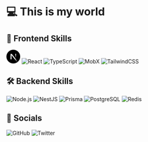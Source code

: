 # 💻 This is my world

## 🚀 Frontend Skills

<p align="left">
  <img src="https://raw.githubusercontent.com/devicons/devicon/master/icons/nextjs/nextjs-original.svg" width="36" height="36" alt="NextJs" />
  <img src="https://cdn.jsdelivr.net/gh/devicons/devicon/icons/react/react-original.svg" width="36" height="36" alt="React" />
  <img src="https://cdn.jsdelivr.net/gh/devicons/devicon/icons/typescript/typescript-original.svg" width="36" height="36" alt="TypeScript" />
  <img src="https://mobx.js.org/assets/mobx.png" width="36" height="36" alt="MobX" />
  <img src="https://tailwindcss.com/_next/static/media/tailwindcss-mark.d52e9897.svg" width="36" height="36" alt="TailwindCSS" />
</p>

## 🛠 Backend Skills

<p align="left">
  <img src="https://cdn.jsdelivr.net/gh/devicons/devicon/icons/nodejs/nodejs-original.svg" width="36" height="36" alt="Node.js" />
  <img src="https://upload.wikimedia.org/wikipedia/commons/thumb/a/a8/NestJS.svg/1242px-NestJS.svg.png?20221211225055" width="36" height="36" alt="NestJS" />
  <img src="https://cdn.jsdelivr.net/gh/devicons/devicon/icons/prisma/prisma-original.svg" width="36" height="36" alt="Prisma" />
  <img src="https://cdn.jsdelivr.net/gh/devicons/devicon/icons/postgresql/postgresql-original.svg" width="36" height="36" alt="PostgreSQL" />
  <img src="https://cdn.jsdelivr.net/gh/devicons/devicon/icons/redis/redis-original.svg" width="36" height="36" alt="Redis" />
</p>

## 🔗 Socials

<p align="left">
  <img src="https://cdn.jsdelivr.net/gh/devicons/devicon/icons/github/github-original.svg" width="32" height="32" alt="GitHub" />
  <img src="https://cdn.jsdelivr.net/gh/devicons/devicon/icons/twitter/twitter-original.svg" width="32" height="32" alt="Twitter" />
</p>
